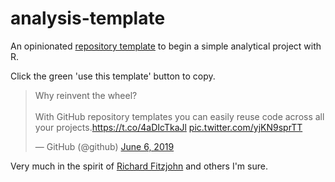 # analysis-template

An opinionated [repository template](https://github.blog/2019-06-06-generate-new-repositories-with-repository-templates/) to begin a simple analytical project with R.

Click the green 'use this template' button to copy.

<blockquote class="twitter-tweet" data-lang="en"><p lang="en" dir="ltr">Why reinvent the wheel?<br><br>With GitHub repository templates you can easily reuse code across all your projects.<a href="https://t.co/4aDIcTkaJl">https://t.co/4aDIcTkaJl</a> <a href="https://t.co/yjKN9sprTT">pic.twitter.com/yjKN9sprTT</a></p>&mdash; GitHub (@github) <a href="https://twitter.com/github/status/1136671651540738048?ref_src=twsrc%5Etfw">June 6, 2019</a></blockquote>
<script async src="https://platform.twitter.com/widgets.js" charset="utf-8"></script>

Very much in the spirit of [Richard Fitzjohn](https://nicercode.github.io/blog/2013-04-05-projects/) and others I'm sure.
